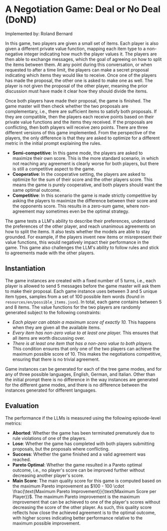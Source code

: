 A Negotiation Game: Deal or No Deal (DoND)
==========================================

Implemented by: Roland Bernard

In this game, two players are given a small set of items. Each player is also given a different private value function, mapping each item type to a non-negative integer indicating how much the player values it. The players are then able to exchange messages, which the goal of agreeing on how to split the items between them. At any point during this conversation, or when requested to after a time limit, the players can make a secret proposal indicating which items they would like to receive. Once one of the players has made the proposal, the other one is asked to make one as well. The player is not given the proposal of the other player, meaning the prior discussion must have made it clear how they should divide the items.

Once both players have made their proposal, the game is finished. The game master will then check whether the two proposals are complementary, i.e., there are sufficient items to satisfy both proposals. If they are compatible, then the players each receive points based on their private value functions and the items they received. If the proposals are conflicting, then both players will receive zero points. There are three different versions of this game implemented. From the perspective of the players, the only difference is that they are asked to optimize for a different metric in the initial prompt explaining the rules.

* **Semi-competitive**: In this game mode, the players are asked to maximize their own score. This is the more standard scenario, in which not reaching any agreement is clearly worse for both players, but there is still a competitive aspect to the game.
* **Cooperative**: In the cooperative setting, the players are asked to optimize for the sum of their score and the other players score. This means the game is purely cooperative, and both players should want the same optimal outcome.
* **Competitive**: In this scenario the game is made strictly competitive by asking the players to maximize the difference between their score and the opponents score. This results in a zero-sum game, where non-agreement may sometimes even be the optimal strategy.

The game tests a LLM's ability to describe their preferences, understand the preferences of the other player, and reach unanimous agreements on how to split the items. It also tests whether the models are able to stay grounded. For example, if the players invent new items or misrepresent their value functions, this would negatively impact their performance in the game. This game also challenges the LLM's ability to follow rules and stick to agreements made with the other players.

## Instantiation

The game instances are created with a fixed number of 5 turns, i.e., each player is allowed to send 5 messages before the game master will ask them to make their proposal. Each game instance uses between 3 and 5 unique item types, samples from a set of 100 possible item words (found in `resources/en/possible_items.json`). In total, each game contains between 5 and 8 items. The value functions for the two players are randomly generated subject to the following constraints:

* *Each player can obtain a maximum score of exactly 10.* This happens when they are given all the available items.
* *Every item has non-zero value to at least one player.* This ensures that all items are worth discussing over.
* *There is at least one item that has a non-zero value to both players.* This condition ensures that only one of the two players can achieve the maximum possible score of 10. This makes the negotiations competitive, ensuring that there is no trivial agreement.

Game instances can be generated for each of the tree game modes, and for any of three possible languages, English, German, and Italian. Other than the initial prompt there is no difference in the way instances are generated for the different game modes, and there is no difference between the instances generated for different languages.

## Evaluation

The performance if the LLMs is measured using the following episode-level metrics:

* **Aborted**: Whether the game has been terminated prematurely due to rule violations of one of the players.
* **Lose**: Whether the game has completed with both players submitting proposals, but the proposals where conflicting.
* **Success**: Whether the game finished and a valid agreement was reached.
* **Pareto Optimal**: Whether the game resulted in a Pareto optimal outcome, i.e., no player's score can be improved further without decreasing another player's score.
* **Main Score**: The main quality score for this game is computed based on the maximum Pareto improvement as $100 - 100 \cdot \frac{\text{Maximum Pareto Improvement}}{\text{Maximum Score per Player}}$. The maximum Pareto improvement is the maximum improvement that can be achieved to one of the player's scores without decreasing the score of the other player. As such, this quality score reflects how close the achieved agreement is to the optimal outcome, with higher scores indicating better performance relative to the maximum possible improvement.

